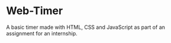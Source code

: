 # Web-Timer
A basic timer made with HTML, CSS and JavaScript as part of an assignment for an internship.
